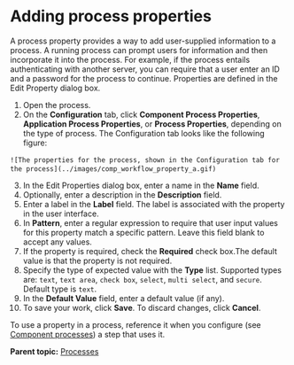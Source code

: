 # Adding process properties

A process property provides a way to add user-supplied information to a process. A running process can prompt users for information and then incorporate it into the process. For example, if the process entails authenticating with another server, you can require that a user enter an ID and a password for the process to continue. Properties are defined in the Edit Property dialog box.

1.  Open the process.
2.   On the **Configuration** tab, click **Component Process Properties**, **Application Process Properties**, or **Process Properties**, depending on the type of process. The Configuration tab looks like the following figure:

    ![The properties for the process, shown in the Configuration tab for the process](../images/comp_workflow_property_a.gif)

3.   In the Edit Properties dialog box, enter a name in the **Name** field. 
4.  Optionally, enter a description in the **Description** field. 
5.  Enter a label in the **Label** field. The label is associated with the property in the user interface.
6.   In **Pattern**, enter a regular expression to require that user input values for this property match a specific pattern. Leave this field blank to accept any values. 
7.  If the property is required, check the **Required** check box.The default value is that the property is not required.
8.  Specify the type of expected value with the **Type** list. Supported types are: `text`, `text area`, `check box`, `select`, `multi select`, and `secure`. Default type is `text`.
9.  In the **Default Value** field, enter a default value \(if any\).
10. To save your work, click **Save**. To discard changes, click **Cancel**.

To use a property in a process, reference it when you configure \(see [Component processes](comp_process.md)\) a step that uses it.

**Parent topic:** [Processes](../topics/comp_workflow.md)

